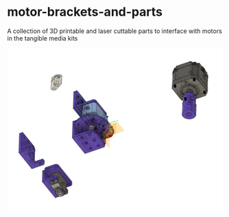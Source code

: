 # motor-brackets-and-parts
 A collection of 3D printable and laser cuttable parts to interface with motors in the tangible media kits

![Screenshot](/Images/cover.jpg)